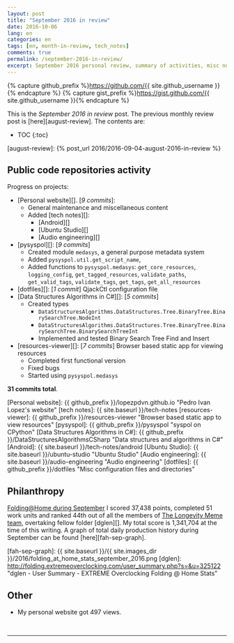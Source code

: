 ```yaml
---
layout: post
title: "September 2016 in review"
date: 2016-10-06
lang: en
categories: en
tags: [en, month-in-review, tech_notes]
comments: true
permalink: /september-2016-in-review/
excerpt: September 2016 personal review, summary of activities, misc notes...
---
```


{% capture github_prefix %}https://github.com/{{ site.github_username }}{% endcapture %}
{% capture gist_prefix %}https://gist.github.com/{{ site.github_username }}{% endcapture %}

This is the *September 2016 in review* post. The previous monthly review post is
[here][august-review].  The contents are:

* TOC
{:toc}

[august-review]: {% post_url 2016/2016-09-04-august-2016-in-review %}

## Public code repositories activity ###################################

Progress on projects:

- [Personal website][]. [*9 commits*]:
  - General maintenance and miscellaneous content
  - Added [tech notes][]:
    - [Android][]
    - [Ubuntu Studio][]
    - [Audio engineering][]
- [pysyspol][]: [*9 commits*]
  - Created module `medasys`, a general purpose metadata system
  - Added `pysyspol.util.get_script_name`,
  - Added functions to `pysyspol.medasys`:
  `get_core_resources`, `logging_config`, `get_tagged_resources`,
  `validate_paths`, `get_valid_tags`, `validate_tags`, `get_tags`,
  `get_all_resources`
- [dotfiles][]: [*1 commit*] QjackCtl configuration file
- [Data Structures Algorithms in C#][]: [*5 commits*]
  - Created types
    - `DataStructuresAlgorithms.DataStructures.Tree.BinaryTree.BinarySearchTree.NodeInt`
    - `DataStructuresAlgorithms.DataStructures.Tree.BinaryTree.BinarySearchTree.BinarySearchTreeInt`
    - Implemented and tested Binary Search Tree Find and Insert
- [resources-viewer][]: [*7 commits*] Browser based static app for viewing
  resources
  - Completed first functional version
  - Fixed bugs
  - Started using `pysyspol.medasys`

**31 commits total**.

[Personal website]: {{ github_prefix }}/lopezpdvn.github.io "Pedro Ivan Lopez's website"
[tech notes]: {{ site.baseurl }}/tech-notes
[resources-viewer]: {{ github_prefix }}/resources-viewer "Browser based static app to view resources"
[pysyspol]: {{ github_prefix }}/pysyspol "syspol on CPython"
[Data Structures Algorithms in C#]: {{ github_prefix }}/DataStructuresAlgorithmsCSharp "Data structures and algorithms in C#"
[Android]: {{ site.baseurl }}/tech-notes/android
[Ubuntu Studio]: {{ site.baseurl }}/ubuntu-studio "Ubuntu Studio"
[Audio engineering]: {{ site.baseurl }}/audio-engineering "Audio engineering"
[dotfiles]: {{ github_prefix }}/dotfiles "Misc configuration files and directories"

## Philanthropy #######################################################

[Folding@Home during September][fah-stats] I scored 37,438 points, completed 51
work units and ranked 44th out of all the members of
[The Longevity Meme team][], overtaking fellow folder [dglen][]. My total score
is 1,341,704 at the time of this writing.  A graph of total daily production
history during September can be found [here][fah-sep-graph].

[fah-stats]: http://folding.extremeoverclocking.com/user_summary.php?s=&u=648628 "dreilopz - User Summary - EXTREME Overclocking Folding @ Home Stats"
[The Longevity Meme team]: http://folding.extremeoverclocking.com/user_list.php?s=&t=32461 "The Longevity Meme Individual Users List"
[fah-sep-graph]: {{ site.baseurl }}/{{ site.images_dir }}/2016/folding_at_home_stats_september_2016.png
[dglen]: http://folding.extremeoverclocking.com/user_summary.php?s=&u=325122 "dglen - User Summary - EXTREME Overclocking Folding @ Home Stats"

## Other ###############################################################

- My personal website got 497 views.

<br/>

---
